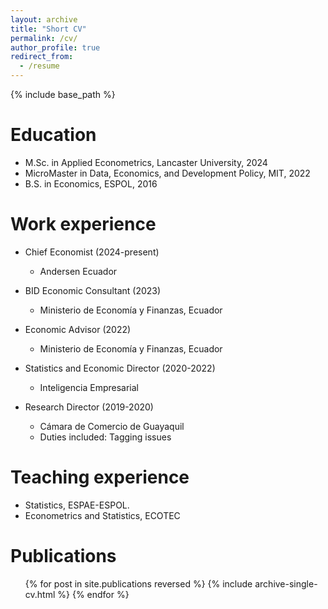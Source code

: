 ```yaml
---
layout: archive
title: "Short CV"
permalink: /cv/
author_profile: true
redirect_from:
  - /resume
---
```


{% include base_path %}

Education
======
* M.Sc. in Applied Econometrics, Lancaster University, 2024
* MicroMaster in Data, Economics, and Development Policy, MIT, 2022
* B.S. in Economics, ESPOL, 2016

Work experience
======
* Chief Economist (2024-present)
  * Andersen Ecuador

* BID Economic Consultant (2023)
  * Ministerio de Economía y Finanzas, Ecuador
    
* Economic Advisor (2022)
  * Ministerio de Economía y Finanzas, Ecuador

* Statistics and Economic Director (2020-2022)
  * Inteligencia Empresarial
 
* Research Director (2019-2020)
  * Cámara de Comercio de Guayaquil
  * Duties included: Tagging issues


Teaching experience
======
* Statistics, ESPAE-ESPOL.
* Econometrics and Statistics, ECOTEC


Publications
======
  <ul>{% for post in site.publications reversed %}
    {% include archive-single-cv.html %}
  {% endfor %}</ul>
  

